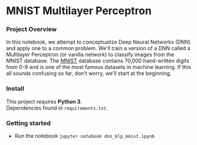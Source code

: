 # MNIST Multilayer Perceptron

### Project Overview
In this notebook, we attempt to conceptualize Deep Neural Networks (DNN) and apply one to a common problem. We'll train a version of a DNN called a Multilayer Perceptron (or vanilla network) to classify images from the MNIST database. The [MNIST](http://yann.lecun.com/exdb/mnist/) database contains 70,000 hand-written digits from 0-9 and is one of the most famous datasets in machine learning. If this all sounds confusing so far, don't worry, we'll start at the beginning.

### Install
This project requires **Python 3**.  
Dependencies found in `requirements.txt`.

### Getting started
* Run the notebook `jupyter notebook dnn_mlp_mnist.ipynb`
